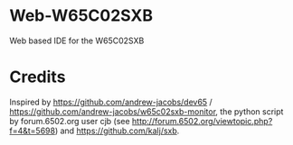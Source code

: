 # Web-W65C02SXB
Web based IDE for the W65C02SXB

# Credits
Inspired by https://github.com/andrew-jacobs/dev65 / https://github.com/andrew-jacobs/w65c02sxb-monitor, the python script by forum.6502.org user cjb (see http://forum.6502.org/viewtopic.php?f=4&t=5698) and https://github.com/kalj/sxb.
